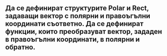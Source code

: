 ## Да се дефинират структурите Polar и Rect, задаващи вектор с полярни и правоъгълни координати съответно. Да се дефинират функции, които преобразуват вектор, зададен в правоъгълни координати, в полярни и обратно.
